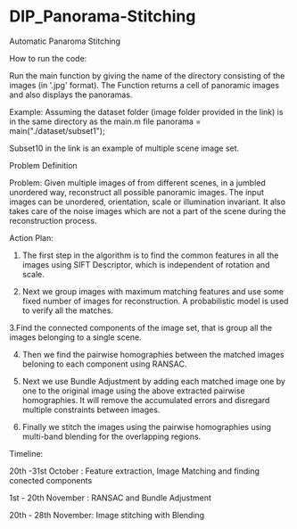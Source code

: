 # DIP_Panorama-Stitching
Automatic Panaroma Stitching

How to run the code:

Run the main function by giving the name of the directory consisting of the images (in '.jpg' format). The Function returns a cell of panoramic images and also displays the panoramas. 

Example: Assuming the dataset folder (image folder provided in the link) is in the same directory as the main.m file
panorama = main("./dataset/subset1");

Subset10 in the link is an example of multiple scene image set.

Problem Definition

Problem: Given multiple images of from different scenes, in a jumbled unordered way, reconstruct all possible panoramic images. The input images can be unordered, orientation, scale or illumination invariant. It also takes care of the noise images which are not a part of the scene during the reconstruction process.

Action Plan:

1. The first step in the algorithm is to find the common features in all the images using SIFT Descriptor, which is independent of rotation and scale.

2. Next we group images with maximum matching features and use some fixed number of images for reconstruction. A probabilistic
model is used to verify all the matches.

3.Find the connected components of the image set, that is group all the images belonging to a single scene.

4. Then we find the pairwise homographies between the matched images beloning to each component using RANSAC.

5. Next we use Bundle Adjustment by adding each matched image one by one to the original image using the above extracted pairwise homographies. It will remove the accumulated errors and disregard multiple constraints between images.

6. Finally we stitch the images using the pairwise homographies using multi-band blending for the overlapping regions. 


Timeline: 

20th -31st October : Feature extraction, Image Matching and finding conected components 

1st - 20th November : RANSAC and Bundle Adjustment 

20th - 28th November: Image stitching with Blending 

[Input images link]:https://drive.google.com/drive/folders/1XP3BaWB0U0lJjffVC_X3GeDMNg_XLaCW?fbclid=IwAR2mqQghSFJlJ3Hf92M-eIjvdp_uUf3DJyVb0zZZeDucMJ4ie1-vsQxtDx4

[Output Images link]:https://drive.google.com/drive/folders/1J9b2yyhyUz49cQ5VhBgGykenClkwc9vr?fbclid=IwAR0RUNVr3pY6BD4igvM-KIE3bfH6_BYRS8GjDdIemFnTQqnZZAYPnkCGbkg

